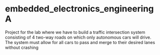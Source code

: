 # embedded_electronics_engineeringA
Project for the lab where we have to build a traffic intersection system consisting of 4 two-way roads on which only autonomous cars will drive. The system must allow for all cars to pass and merge to their desired lanes without crashing
